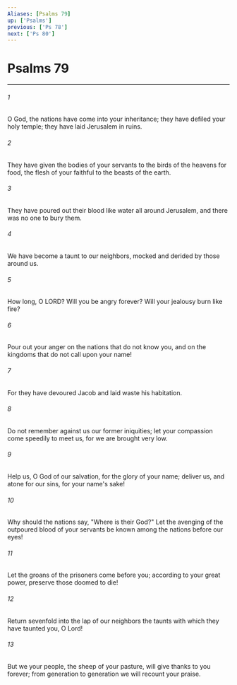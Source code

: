 ```yaml
---
Aliases: [Psalms 79]
up: ['Psalms']
previous: ['Ps 78']
next: ['Ps 80']
---
```

# Psalms 79
***



###### 1 
O God, the nations have come into your inheritance; they have defiled your holy temple; they have laid Jerusalem in ruins. 

###### 2 
They have given the bodies of your servants to the birds of the heavens for food, the flesh of your faithful to the beasts of the earth. 

###### 3 
They have poured out their blood like water all around Jerusalem, and there was no one to bury them. 

###### 4 
We have become a taunt to our neighbors, mocked and derided by those around us. 

###### 5 
How long, O LORD? Will you be angry forever? Will your jealousy burn like fire? 

###### 6 
Pour out your anger on the nations that do not know you, and on the kingdoms that do not call upon your name! 

###### 7 
For they have devoured Jacob and laid waste his habitation. 

###### 8 
Do not remember against us our former iniquities; let your compassion come speedily to meet us, for we are brought very low. 

###### 9 
Help us, O God of our salvation, for the glory of your name; deliver us, and atone for our sins, for your name's sake! 

###### 10 
Why should the nations say, "Where is their God?" Let the avenging of the outpoured blood of your servants be known among the nations before our eyes! 

###### 11 
Let the groans of the prisoners come before you; according to your great power, preserve those doomed to die! 

###### 12 
Return sevenfold into the lap of our neighbors the taunts with which they have taunted you, O Lord! 

###### 13 
But we your people, the sheep of your pasture, will give thanks to you forever; from generation to generation we will recount your praise.
